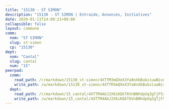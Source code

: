 ```yaml
---
title: "15130 - ST SIMON"
description: "15130 - ST SIMON | Entraide, Annonces, Initiatives"
date: 2020-01-11T14:09:21+09:00
collapsible: false
layout: commune
comm:
  nom: "ST SIMON"
  slug: st-simon
  cp: "15130"
dept:
  nom: "Cantal"
  slug: cantal
  num: "15"
peerpad:
  comm:
    read_path: /r/markdown/15130_st-simon/4XTTM3mQXeX3Ya8nXkBuGziuwBiveyeaBDDowBbSCYyxoY7R9
    write_path: /w/markdown/15130_st-simon/4XTTM3mQXeX3Ya8nXkBuGziuwBiveyeaBDDowBbSCYyxoY7R9-K3TgUfEroLuarqHKzpU1ZNCs8i1smKuPvTXEc14SNiRrBPWb75YQ6Vmu3MWC1buW3cJhkud7ZWQiHfJZ98fNPLEdVbMqCRfvKNpR2iahE2ofUeTTU5FfY8hNTmav1Eirss2C1r1u
  dept:
    read_path: /r/markdown/15_cantal/4XTTM4AbJ2X6iKQkT6VnBNhdpUq3gTjF5xvzeLXgyMbip7oZi
    write_path: /w/markdown/15_cantal/4XTTM4AbJ2X6iKQkT6VnBNhdpUq3gTjF5xvzeLXgyMbip7oZi-K3TgUzLxcVoV3Spfk4WRRT7ns4FZHP5DRn3T5Xt1HAMNkCgdMWpswwmyZFy1f4TzqjHqM6bwRLmH4WDVWsNZdM34scPnnmiNG41mKcAmEspoSpDYQr7FHqoFAfy15CJrkSEmsoqS
---
```


